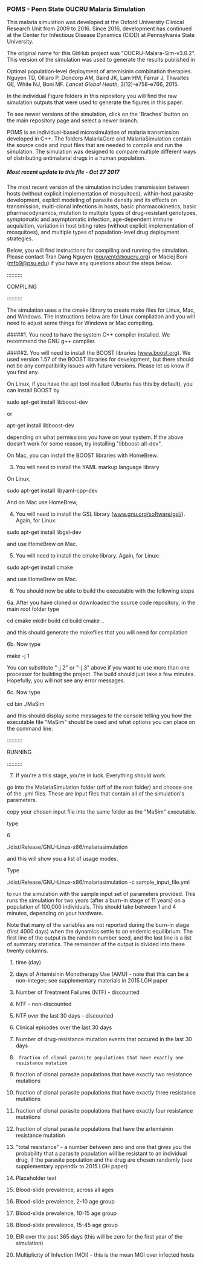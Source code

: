 ### POMS - Penn State OUCRU Malaria Simulation

This malaria simulation was developed at the Oxford University Clinical Research Unit from 2009 to 2016.  Since 2016, development has continued at the Center for Infectious Disease Dynamics (CIDD) at Pennsylvania State University.

The original name for this GitHub project was "OUCRU-Malara-Sim-v3.0.2".  This version of the simulation was used to generate the results published in 

   Optimal population‐level deployment of artemisinin combination therapies.
   Nguyen TD, Olliaro P, Dondorp AM, Baird JK, Lam HM, Farrar J, Thwaites GE, White NJ, Boni MF.
   _Lancet Global Heath_, 3(12)-e758-e766, 2015.
   
In the individual Figure folders in this repository you will find the raw simulation outputs that were used to generate the figures in this paper.

To see newer versions of the simulation, click on the 'Braches' button on the main repository page and select a newer branch.

POMS is an individual-based microsimulation of malaria transmission developed in C++.  The folders MalariaCore and MalariaSimulation contain the source code and input files that are needed to compile and run the simulation.  The simulation was designed to compare multiple different ways of distributing antimalarial drugs in a human population.

##### Most recent update to this file - Oct 27 2017

The most recent version of the simulation includes transmission between hosts (without explicit implementation of mosquitoes), within-host parasite development, explicit modeling of parasite density and its effects on transmission, multi-clonal infections in hosts, basic pharmacokinetics, basic pharmacodynamics, mutation to multiple types of drug-resistant genotypes, symptomatic and asymptomatic infection, age-dependent immune acquisition, variation in host biting rates (without explicit implementation of mosquitoes), and multiple types of population-level drug deployment strategies. 

Below, you will find instructions for compiling and running the simulation.  Please contact Tran Dang Nguyen (nguyentd@oucru.org) or Maciej Boni (mfb9@psu.edu) if you have any questions about the steps below.


::::::::::

COMPILING

::::::::::


The simulation uses a the cmake library to create make files for Linux, Mac, and Windows.  The instructions below are for Linux compilation and you will need to adjust some things for Windows or Mac compiling.

#####1. You need to have the system C++ compiler installed.  We recommend the GNU g++ compiler.

#####2. You will need to install the BOOST libraries (www.boost.org).  We used version 1.57 of the BOOST libraries for development, but there should not be any compatibility issues with future versions.  Please let us know if you find any.

On Linux, if you have the apt tool insalled (Ubuntu has this by default), you can install BOOST by 
 
  sudo apt-get install libboost-dev
  
  or
  
  apt-get install libboost-dev
  
depending on what permissions you have on your system.  If the above doesn't work for some reason, try installing "libboost-all-dev".

On Mac, you can install the BOOST libraries with HomeBrew.

3.  You will need to install the YAML markup language library

On Linux,

  sudo apt-get install libyaml-cpp-dev
  
And on Mac use HomeBrew,

4.  You will need to install the GSL library (www.gnu.org/software/gsl/).  Again, for Linux:

  sudo apt-get install libgsl-dev

and use HomeBrew on Mac.

5.  You will need to install the cmake library.  Again, for Linux:

  sudo apt-get install cmake

and use HomeBrew on Mac.


6.  You should now be able to build the executable with the following steps

6a. After you have cloned or downloaded the source code repository, in the main root folder type


  cd cmake
  mkdir build
  cd build
  cmake ..
  
and this should generate the makefiles that you will need for compilation

6b. Now type

  make -j 1

You can substitute "-j 2" or "-j 3" above if you want to use more than one processor for building the project.  The build should just take a few minutes.  Hopefully, you will not see any error messages.

6c. Now type

  cd bin
  ./MaSim
  
and this should display some messages to the console telling you how the executable file "MaSim" should be used and what options you can place on the command line.





::::::::::

RUNNING

::::::::::


7. If you're a this stage, you're in luck.  Everything should work.

  go into the MalariaSimulation folder (off of the root folder) and choose one of the .yml files.  These are input files that contain all of the simulation's parameters.
  
  copy your chosen input file into the same folder as the "MaSim" executable.
  
  type



6

  ./dist/Release/GNU-Linux-x86/malariasimulation
  
and this will show you a list of usage modes.

Type

  ./dist/Release/GNU-Linux-x86/malariasimulation -c sample_input_file.yml 
  
to run the simulation with the sample input set of parameters provided.  This runs the simulation for two years (after a burn-in stage of 11 years) on a population of 100,000 individuals.  This should take between 1 and 4 minutes, depending on your hardware.

Note that many of the variables are not reported during the burn-in stage (first 4000 days) when the dynamics settle to an endemic equilibrium.  The first line of the output is the random number seed, and the last line is a list of summary statistics.  The remainder of the output is divided into these twenty columns.

1. 	time (day)
2. 	days of Artemisinin Monotherapy Use (AMU) - note that this can be a non-integer; see supplementary materials in 2015 LGH paper
3. 	Number of Treatment Failures (NTF) - discounted
4. 	NTF - non-discounted
5. 	NTF over the last 30 days - discounted
6. 	Clinical episodes over the last 30 days
7. 	Number of drug-resistance mutation events that occured in the last 30 days
8.  	fraction of clonal parasite populations that have exactly one resistance mutation
9.	fraction of clonal parasite populations that have exactly two resistance mutations
10.	fraction of clonal parasite populations that have exactly three resistance mutations
11.	fraction of clonal parasite populations that have exactly four resistance mutations
12.	fraction of clonal parasite populations that have the artemisinin resistance mutation
13.	"total resistance" - a number between zero and one that gives you the probability that a parasite population will be resistant to an individual drug, if the parasite population and the drug are chosen randomly (see supplementary appendix to 2015 LGH paper)

14.	Placeholder text

15.	Blood-slide prevalence, across all ages
16.	Blood-slide prevalence, 2-10 age group
17.	Blood-slide prevalence, 10-15 age group
18.	Blood-slide prevalence, 15-45 age group

19.	EIR over the past 365 days (this will be zero for the first year of the simulation)
20.	Multiplicity of Infection (MOI) - this is the mean MOI over infected hosts


